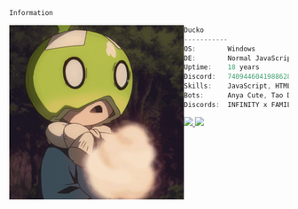 ```bash
Information
```

<img src="Tao.gif" align="left" width=315>

```ts
Ducko
-----------
OS:        Windows
DE:        Normal JavaScripter from Vietnam
Uptime:    18 years
Discord:   740944604198862869
Skills:    JavaScript, HTML, CSS,
Bots:      Anya Cute, Tao Dang Cap, 7zyx
Discords:  INFINITY x FAMILY
```

<p align="left">
  <a href="https://discord.com/users/740944604198862869">
    <img src="https://discord.c99.nl/widget/theme-4/740944604198862869.png"/>
  </a>
  <a href="https://discord.com/users/740944604198862869">
    <img src="https://discord.c99.nl/widget/theme-1/740944604198862869.png"/>
  </a>
</p>
